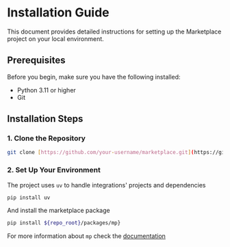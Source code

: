 # Installation Guide

This document provides detailed instructions for setting up the Marketplace project on your local environment.

## Prerequisites

Before you begin, make sure you have the following installed:

- Python 3.11 or higher
- Git

## Installation Steps

### 1. Clone the Repository

```bash
git clone [https://github.com/your-username/marketplace.git](https://github.com/your-username/marketplace.git) cd marketplace
```

### 2. Set Up Your Environment

The project uses `uv` to handle integrations' projects and dependencies

```bash
pip install uv
```

And install the marketplace package

```bash
pip install ${repo_root}/packages/mp}
```

For more information about `mp` check the [documentation](/packages/mp/README.md)